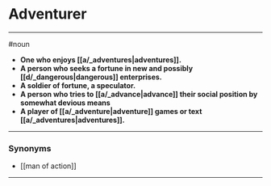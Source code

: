 # Adventurer
---
#noun
- **One who enjoys [[a/_adventures|adventures]].**
- **A person who seeks a fortune in new and possibly [[d/_dangerous|dangerous]] enterprises.**
- **A soldier of fortune, a speculator.**
- **A person who tries to [[a/_advance|advance]] their social position by somewhat devious means**
- **A player of [[a/_adventure|adventure]] games or text [[a/_adventures|adventures]].**
---
### Synonyms
- [[man of action]]
---
